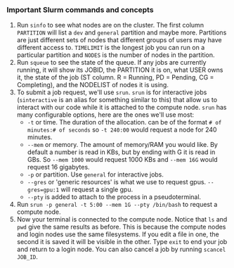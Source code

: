 
### Important Slurm commands and concepts

1. Run `sinfo` to see what nodes are on the cluster. The first column `PARTITION` will list a `dev` and `general` partition and maybe more. Partitions are just different sets of nodes that different groups of users may have different access to. `TIMELIMIT` is the longest job you can run on a particular partition and `NODES` is the number of nodes in the partition. 
2. Run `squeue` to see the state of the queue. If any jobs are currently running, it will show its JOBID, the PARTITION it is on, what USER owns it, the state of the job (ST column. R = Running, PD = Pending, CG = Completing), and the NODELIST of nodes it is using.
3. To submit a job request, we'll use `srun`. `srun` is for interactive jobs (`sinteractive` is an alias for something similar to this) that allow us to interact with our code while it is attached to the compute node. `srun` has many configurable options, here are the ones we'll use most: 
    - `-t` or time. The duration of the allocation. can be of the format `# of minutes:# of seconds` so `-t 240:00` would request a node for 240 minutes. 
    - `--mem` or memory. The amount of memory/RAM you would like. By default a number is read in KBs, but by ending with G it is read in GBs. So `--mem 1000` would request 1000 KBs and `--mem 16G` would request 16 gigabytes. 
    - `-p` or partition. Use `general` for interactive jobs. 
    - `--gres` or 'generic resources' is what we use to request gpus. `--gres=gpu:1` will request a single gpu. 
    - `--pty` is added to attach to the process in a pseudoterminal. 
4. Run `srun -p general -t 5:00 --mem 1G --pty /bin/bash` to request a compute node. 
5. Now your terminal is connected to the compute node. Notice that `ls` and `pwd` give the same results as before. This is because the compute nodes and login nodes use the same filesystems. If you edit a file in one, the second it is saved it will be visible in the other. Type `exit` to end your job and return to a login node. You can also cancel a job by running `scancel JOB_ID`. 